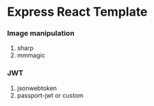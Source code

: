 # Express React Template

### Image manipulation

1. sharp
1. mmmagic

### JWT

1. jsonwebtoken
1. passport-jwt or custom
